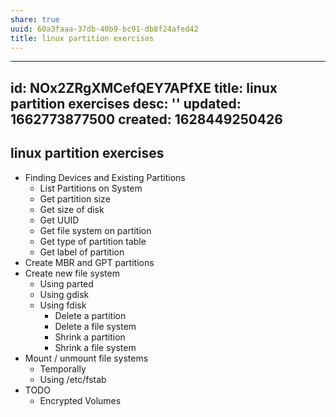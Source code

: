```yaml
---
share: true
uuid: 60a3faaa-37db-40b9-bc91-db8f24afed42
title: linux partition exercises
---
```

---
id: NOx2ZRgXMCefQEY7APfXE
title: linux partition exercises
desc: ''
updated: 1662773877500
created: 1628449250426
---
## linux partition exercises

*   Finding Devices and Existing Partitions
    *   List Partitions on System
    *   Get partition size
    *   Get size of disk
    *   Get UUID
    *   Get file system on partition
    *   Get type of partition table
    *   Get label of partition
*   Create MBR and GPT partitions
*   Create new file system
    *   Using parted
    *   Using gdisk
    *   Using fdisk
        *   Delete a partition
        *   Delete a file system
        *   Shrink a partition
        *   Shrink a file system
*   Mount / unmount file systems
    *   Temporally
    *   Using /etc/fstab
*   TODO
    *   Encrypted Volumes